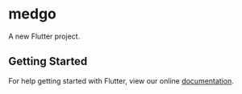 # medgo

A new Flutter project.

## Getting Started

For help getting started with Flutter, view our online
[documentation](https://flutter.io/).

